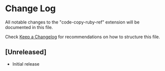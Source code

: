 # Change Log
All notable changes to the "code-copy-ruby-ref" extension will be documented in this file.

Check [Keep a Changelog](http://keepachangelog.com/) for recommendations on how to structure this file.

## [Unreleased]
- Initial release